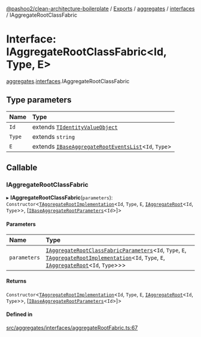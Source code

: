 [@pashoo2/clean-architecture-boilerplate](../README.md) / [Exports](../modules.md) / [aggregates](../modules/aggregates.md) / [interfaces](../modules/aggregates.interfaces.md) / IAggregateRootClassFabric

# Interface: IAggregateRootClassFabric<Id, Type, E\>

[aggregates](../modules/aggregates.md).[interfaces](../modules/aggregates.interfaces.md).IAggregateRootClassFabric

## Type parameters

| Name | Type |
| :------ | :------ |
| `Id` | extends [`TIdentityValueObject`](../modules/valueobject.interfaces.md#tidentityvalueobject) |
| `Type` | extends `string` |
| `E` | extends [`IBaseAggregateRootEventsList`](aggregates.interfaces.ibaseaggregaterooteventslist.md)<`Id`, `Type`\> |

## Callable

### IAggregateRootClassFabric

▸ **IAggregateRootClassFabric**(`parameters`): `Constructor`<[`TAggregateRootImplementation`](../modules/aggregates.interfaces.md#taggregaterootimplementation)<`Id`, `Type`, `E`, [`IAggregateRoot`](aggregates.interfaces.iaggregateroot.md)<`Id`, `Type`\>\>, [[`IBaseAggregateRootParameters`](aggregates.interfaces.ibaseaggregaterootparameters.md)<`Id`\>]\>

#### Parameters

| Name | Type |
| :------ | :------ |
| `parameters` | [`IAggregateRootClassFabricParameters`](aggregates.interfaces.iaggregaterootclassfabricparameters.md)<`Id`, `Type`, `E`, [`TAggregateRootImplementation`](../modules/aggregates.interfaces.md#taggregaterootimplementation)<`Id`, `Type`, `E`, [`IAggregateRoot`](aggregates.interfaces.iaggregateroot.md)<`Id`, `Type`\>\>\> |

#### Returns

`Constructor`<[`TAggregateRootImplementation`](../modules/aggregates.interfaces.md#taggregaterootimplementation)<`Id`, `Type`, `E`, [`IAggregateRoot`](aggregates.interfaces.iaggregateroot.md)<`Id`, `Type`\>\>, [[`IBaseAggregateRootParameters`](aggregates.interfaces.ibaseaggregaterootparameters.md)<`Id`\>]\>

#### Defined in

[src/aggregates/interfaces/aggregateRootFabric.ts:67](https://github.com/pashoo2/clean-architecture-boilerplate/blob/741b3a2/src/aggregates/interfaces/aggregateRootFabric.ts#L67)
